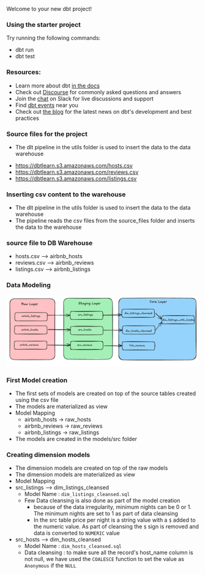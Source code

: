 Welcome to your new dbt project!

### Using the starter project

Try running the following commands:
- dbt run
- dbt test


### Resources:
- Learn more about dbt [in the docs](https://docs.getdbt.com/docs/introduction)
- Check out [Discourse](https://discourse.getdbt.com/) for commonly asked questions and answers
- Join the [chat](https://community.getdbt.com/) on Slack for live discussions and support
- Find [dbt events](https://events.getdbt.com) near you
- Check out [the blog](https://blog.getdbt.com/) for the latest news on dbt's development and best practices

### Source files for the project
- The dlt pipeline in the utils folder is used to insert the data to the data warehouse
 * https://dbtlearn.s3.amazonaws.com/hosts.csv
 * https://dbtlearn.s3.amazonaws.com/reviews.csv
 * https://dbtlearn.s3.amazonaws.com/listings.csv

### Inserting csv content to the warehouse
- The dlt pipeline in the utils folder is used to insert the data to the data warehouse
- The pipeline reads the csv files from the source_files folder and inserts the data to the warehouse

### source file to DB Warehouse 
- hosts.csv --> airbnb_hosts
- reviews.csv --> airbnb_reviews
- listings.csv --> airbnb_listings

### Data Modeling

![Alt text](image.png)

### First Model creation
- The first sets of models are created on top of the source tables created using the csv file
- The models are materialized as view
- Model Mapping
   - airbnb_hosts -> raw_hosts
   - airbnb_reviews -> raw_reviews
   - airbnb_listings -> raw_listings
- The models are created in the models/src folder

### Creating dimension models
- The dimension models are created on top of the raw models
- The dimension models are materialized as view
- Model Mapping
- src_listings --> dim_listings_cleansed
   - Model Name : `dim_listings_cleansed.sql`
   - Few Data cleansing is also done as part of the model creation
      - because of the data irregularity, minimum nights can be 0 or 1. The minimum nights are set to 1 as part of data cleansing
      - In the src table price per night is a string value with a `$` added to the numeric value. As part of cleansing the `$` sign is removed and data is converted to `NUMERIC` value
- src_hosts --> dim_hosts_cleansed  
   - Model Name : `dim_hosts_cleansed.sql`
   - Data cleansing : to make sure all the record's host_name column is not null, we have used the `COALESCE` function to set the value as `Anonymous` if the `NULL`
